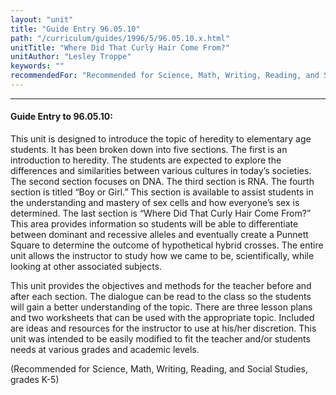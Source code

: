 ```yaml
---
layout: "unit"
title: "Guide Entry 96.05.10"
path: "/curriculum/guides/1996/5/96.05.10.x.html"
unitTitle: "Where Did That Curly Hair Come From?"
unitAuthor: "Lesley Troppe"
keywords: ""
recommendedFor: "Recommended for Science, Math, Writing, Reading, and Social Studies, grades K-5"
---
```

<body>
<hr/>
 <h4>
  Guide Entry to 96.05.10:
 </h4>
 This unit is designed to introduce the topic of heredity to elementary age students. It has been broken down into five sections. The first is an introduction to heredity. The students are expected to explore the differences and similarities between various cultures in today’s societies. The second section focuses on DNA. The third section is RNA. The fourth section is titled “Boy or Girl.” This section is available to assist students in the understanding and mastery of sex cells and how everyone’s sex is determined. The last section is “Where Did That Curly Hair Come From?” This area provides information so students will be able to differentiate between dominant and recessive alleles and eventually create a Punnett Square to determine the outcome of hypothetical hybrid crosses. The entire unit allows the instructor to study how we came to be, scientifically, while looking at other associated subjects.
 <p>
  This unit provides the objectives and methods for the teacher before and after each section. The dialogue can be read to the class so the students will gain a better understanding of the topic. There are three lesson plans and two worksheets that can be used with the appropriate topic. Included are ideas and resources for the instructor to use at his/her discretion. This unit was intended to be easily modified to fit the teacher and/or students needs at various grades and academic levels.
 </p>
 <p>
  (Recommended for Science, Math, Writing, Reading, and Social Studies, grades K-5)
 </p>

</body>